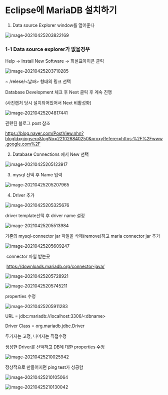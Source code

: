 #  Eclipse에 MariaDB 설치하기

1. Data source Explorer window를 열어준다

![image-20210425203822169](images_md/image-20210425203822169.png)



### 1-1 Data source explorer가 없을경우

Help -> Install New Software -> 화살표아이콘 클릭

![image-20210425203710285](images_md/image-20210425203710285.png)



~ /relese/<날짜> 형태의 링크 선택

Database Development 체크 후 Next 클릭 후 계속 진행

(사진캡처 당시 설치되어있어서 Next 비활성화)

![image-20210425204817441](images_md/image-20210425204817441.png)



관련된 블로그 post 참조

https://blog.naver.com/PostView.nhn?blogId=gingsero&logNo=221026840250&proxyReferer=https:%2F%2Fwww.google.com%2F



2. Database Connections 에서 New 선택

![image-20210425205123917](images_md/image-20210425205123917.png)



3. mysql 선택 후 Name 입력

![image-20210425205207965](images_md/image-20210425205207965.png)



4. Driver 추가

![image-20210425205325676](images_md/image-20210425205325676.png)



driver template선택 후 driver name 설정

![image-20210425205513984](images_md/image-20210425205513984.png)



기존의 mysql-connector jar 파일을 삭제(remove)하고 maria connector jar 추가

![image-20210425205609247](images_md/image-20210425205609247.png)



​	connector 파일 받는곳

​	https://downloads.mariadb.org/connector-java/

![image-20210425205728921](images_md/image-20210425205728921.png)

![image-20210425205745211](images_md/image-20210425205745211.png)



properties 수정

![image-20210425205911283](images_md/image-20210425205911283.png)

URL = jdbc:mariadb://localhost:3306/\<dbname\>

Driver Class = org.mariadb.jdbc.Driver

두가지는 고정, 나머지는 직접수정



생성한 Driver를 선택하고 DB에 대한 properties 수정

![image-20210425210025942](images_md/image-20210425210025942.png)



정상적으로 만들어지면 ping test가 성공함

![image-20210425210105064](images_md/image-20210425210105064.png)



![image-20210425210130042](images_md/image-20210425210130042.png)







